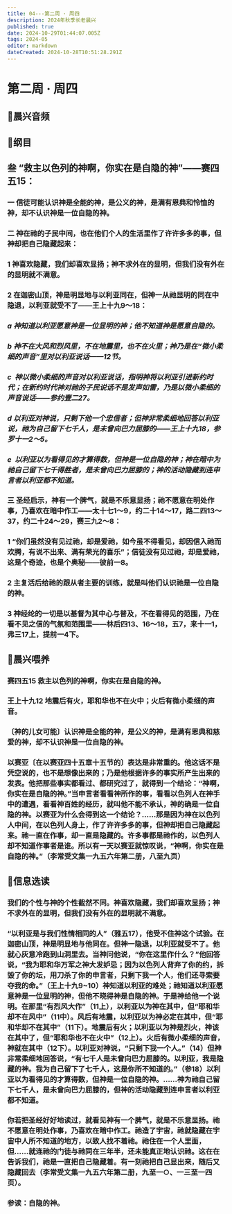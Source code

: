 ```yaml
---
title: 04---第二周 · 周四
description: 2024年秋季长老晨兴
published: true
date: 2024-10-29T01:44:07.005Z
tags: 2024-05
editor: markdown
dateCreated: 2024-10-28T10:51:28.291Z
---
```


# 第二周 · 周四

## 🎵晨兴音频


## 📖纲目

## 叁   “救主以色列的神啊，你实在是自隐的神”——赛四五15：

### 一   信徒可能认识神是全能的神，是公义的神，是满有恩典和怜恤的神，却不认识神是一位自隐的神。

### 二   神在祂的子民中间，也在他们个人的生活里作了许许多多的事，但神却把自己隐藏起来：

### 1   神喜欢隐藏，我们却喜欢显扬；神不求外在的显明，但我们没有外在的显明就不满意。

### 2   在迦密山顶，神是明显地与以利亚同在，但神一从祂显明的同在中隐退，以利亚就受不了——王上十九9～18：

### *a   神知道以利亚愿意神是一位显明的神；他不知道神是愿意自隐的。*

### *b   神不在大风和烈风里，不在地震里，也不在火里；神乃是在“微小柔细的声音”里对以利亚说话——12节。*

### *c  神以微小柔细的声音对以利亚说话，指明神将以利亚引进新约时代；在新约时代神对祂的子民说话不是发声如雷，乃是以微小柔细的声音说话——参约壹二27。*

### *d   以利亚对神说，只剩下他一个忠信者；但神非常柔细地回答以利亚说，祂为自己留下七千人，是未曾向巴力屈膝的——王上十九18，参罗十一2～5。*

### *e   以利亚以为看得见的才算得数，但神是一位自隐的神；神在暗中为祂自己留下七千得胜者，是未曾向巴力屈膝的；神的活动隐藏到连申言者以利亚都不知道。*

### 三   圣经启示，神有一个脾气，就是不乐意显扬；祂不愿意在明处作事，乃喜欢在暗中作工——太十七1～9，约二十14～17，路二四13～37，约二十24～29，赛三九2～8：

### 1   “你们虽然没有见过祂，却是爱祂，如今虽不得看见，却因信入祂而欢腾，有说不出来、满有荣光的喜乐”；信徒没有见过祂，却是爱祂，这是个奇迹，也是个奥秘——彼前一8。

### 2   主复活后给祂的跟从者主要的训练，就是叫他们认识祂是一位自隐的神。

### 3   神经纶的一切是以基督为其中心与普及，不在看得见的范围，乃在看不见之信的气氛和范围里——林后四13、16～18，五7，来十一1，弗三17上，提前一4下。

## 📖晨兴喂养

### **赛四五15**    **救主以色列的神啊，你实在是自隐的神。**

### **王上十九12**    **地震后有火，耶和华也不在火中；火后有微小柔细的声音。**

### 〔神的儿女可能〕认识神是全能的神，是公义的神，是满有恩典和慈爱的神，却不认识神是一位自隐的神。

### 以赛亚〔在以赛亚四十五章十五节的〕表达是非常重的。他这话不是凭空说的，也不是想像出来的；乃是他根据许多的事实所产生出来的发表。他把那些事实都看过、都研究过了，就得到一个结论：“神啊，你实在是自隐的神。”当申言者看看神所作的事，看看以色列人在神手中的遭遇，看看神百姓的经历，就叫他不能不承认，神的确是一位自隐的神。以赛亚为什么会得到这一个结论？……那是因为神在以色列人中间，在以色列人身上，作了许许多多的事，但神却把自己隐藏起来。祂一直在作事，却一直是隐藏的。许多事都是祂作的，以色列人却不知道作事者是谁。所以有一天以赛亚就惊叹说，“神啊，你实在是自隐的神。”（李常受文集一九五六年第二册，八至九页）

## 📖信息选读

### 我们的个性与神的个性截然不同。神喜欢隐藏，我们却喜欢显扬；神不求外在的显明，但我们没有外在的显明就不满意。

### “以利亚是与我们性情相同的人”（雅五17），他受不住神这个试验。在迦密山顶，神是明显地与他同在。但神一隐退，以利亚就受不了。他就心灰意冷跑到山洞里去。当神问他说，“你在这里作什么？”他回答说，“我为耶和华万军之神大发妒忌；因为以色列人背弃了你的约，拆毁了你的坛，用刀杀了你的申言者，只剩下我一个人，他们还寻索要夺我的命。”（王上十九9~10）神知道以利亚的难处；祂知道以利亚愿意神是一位显明的神，但他不晓得神是自隐的神。于是神给他一个说明。在那里“有烈风大作”（11上），以利亚以为神在其中，但“耶和华却不在风中”（11中）。风后有地震，以利亚以为神必定在其中，但“耶和华却不在其中”（11下）。地震后有火；以利亚以为神是烈火，神该在其中了，但“耶和华也不在火中”（12上）。火后有微小柔细的声音，神就在其中（12下）。以利亚对神说，“只剩下我一个人。”（14）但神非常柔细地回答说，“有七千人是未曾向巴力屈膝的。以利亚，我是隐藏的神。我为自己留下了七千人，这是你所不知道的。”（参18）以利亚以为看得见的才算得数，但神是一位自隐的神。……神为祂自己留下七千人，是未曾向巴力屈膝的，但神的活动隐藏到连申言者以利亚都不知道。

### 你若把圣经好好地读过，就看见神有一个脾气，就是不乐意显扬。祂不愿意在明处作事，乃喜欢在暗中作工。祂造了宇宙，祂就隐藏在宇宙中人所不知道的地方，以致人找不着祂。祂住在一个人里面，但……就连祂的门徒与祂同在三年半，还未能真正地认识祂。这在在告诉我们，祂是一直把自己隐藏着。有一刻祂把自己显出来，随后又隐藏回去（李常受文集一九五六年第二册，九至一○、一三至一四页）。

### 参读：自隐的神。

<!-- Google tag (gtag.js) -->
<script async src="https://www.googletagmanager.com/gtag/js?id=G-1P8709Z16T"></script>
<script>
  window.dataLayer = window.dataLayer || [];
  function gtag(){dataLayer.push(arguments);}
  gtag('js', new Date());

  gtag('config', 'G-1P8709Z16T');
</script>